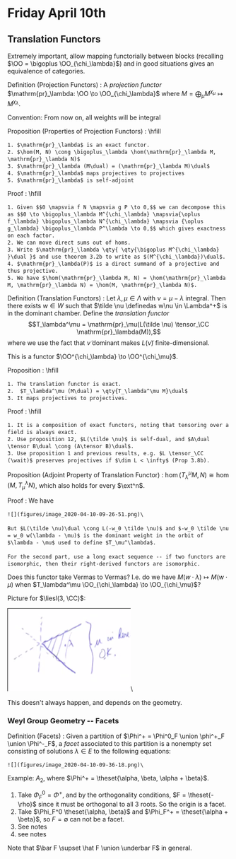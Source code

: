 # Friday April 10th

## Translation Functors

Extremely important, allow mapping functorially between blocks (recalling $\OO = \bigoplus \OO_{\chi_\lambda}$) and in good situations gives an equivalence of categories.

Definition (Projection Functors)
: A *projection functor* $\mathrm{pr}_\lambda: \OO \to \OO_{\chi_\lambda}$ where $M = \bigoplus_\mu M^{\chi_\mu} \mapsto M^{\chi_\lambda}$.

Convention:
From now on, all weights will be integral

Proposition (Properties of Projection Functors)
:   \hfill

    1. $\mathrm{pr}_\lambda$ is an exact functor.
    2. $\hom(M, N) \cong \bigoplus_\lambda \hom(\mathrm{pr}_\lambda M, \mathrm{pr}_\lambda N)$
    3. $\mathrm{pr}_\lambda (M\dual) = (\mathrm{pr}_\lambda M)\dual$
    4. $\mathrm{pr}_\lambda$ maps projectives to projectives
    5. $\mathrm{pr}_\lambda$ is self-adjoint

Proof
:   \hfill

    1. Given $$0 \mapsvia f N \mapsvia g P \to 0,$$ we can decompose this as $$0 \to \bigoplus_\lambda M^{\chi_\lambda} \mapsvia{\oplus f_\lambda} \bigoplus_\lambda N^{\chi_\lambda} \mapsvia {\oplus g_\lambda} \bigoplus_\lambda P^\lambda \to 0,$$ which gives exactness on each factor.
    2. We can move direct sums out of homs.
    3. Write $\mathrm{pr}_\lambda \qty{ \qty{\bigoplus M^{\chi_\lambda} }\dual }$ and use theorem 3.2b to write as $(M^{\chi_\lambda})\dual$.
    4. $\mathrm{pr}_\lambda(P)$ is a direct summand of a projective and thus projective.
    5. We have $\hom(\mathrm{pr}_\lambda M, N) = \hom(\mathrm{pr}_\lambda M, \mathrm{pr}_\lambda N) = \hom(M, \mathrm{pr}_\lambda N)$.

Definition (Translation Functors)
:   Let $\lambda, \mu \in \Lambda$ with $\nu = \mu - \lambda$ integral.
    Then there exists $w\in W$ such that $\tilde \nu \definedas w\nu \in \Lambda^+$ is in the dominant chamber.
    Define the *translation functor* $$T_\lambda^\mu = \mathrm{pr}_\mu(L(\tilde \nu) \tensor_\CC \mathrm{pr}_\lambda(M)),$$ where we use the fact that $\tilde \nu$ dominant makes $L(\tilde \nu)$ finite-dimensional.

This is a functor $\OO^{\chi_\lambda} \to \OO^{\chi_\mu}$.

Proposition
:   \hfill

    1. The translation functor is exact.
    2.  $T_\lambda^\mu (M\dual) = \qty{T_\lambda^\mu M}\dual$
    3. It maps projectives to projectives.

Proof
:   \hfill

    1. It is a composition of exact functors, noting that tensoring over a field is always exact.
    2. Use proposition 12, $L(\tilde \nu)$ is self-dual, and $A\dual \tensor B\dual \cong (A\tensor B)\dual$.
    3. Use proposition 1 and previous results, e.g. $L \tensor_\CC (\wait)$ preserves projectives if $\dim L < \infty$ (Prop 3.8b).

Proposition (Adjoint Property of Translation Functor)
: $\hom(T_\lambda^\mu M, N) \cong \hom(M, T_\mu^\lambda N)$, which also holds for every $\ext^n$.


Proof
:   We have

    ![](figures/image_2020-04-10-09-26-51.png)\

    But $L(\tilde \nu)\dual \cong L(-w_0 \tilde \nu)$ and $-w_0 \tilde \nu = w_0 w(\lambda - \mu)$ is the dominant weight in the orbit of $\lambda - \mu$ used to define $T_\mu^\lambda$.

    For the second part, use a long exact sequence -- if two functors are isomorphic, then their right-derived functors are isomorphic.

Does this functor take Vermas to Vermas?
I.e. do we have $M(w\cdot \lambda) \mapsto M(w\cdot \mu)$ when $T_\lambda^\mu \OO_{\chi_\lambda} \to \OO_{\chi_\mu}$?


Picture for $\liesl(3, \CC)$:

![](figures/image_2020-04-10-09-32-13.png)\

This doesn't always happen, and depends on the geometry.

### Weyl Group Geometry -- Facets

Definition (Facets)
:   Given a partition of $\Phi^+ = \Phi^0_F \union \phi^+_F \union \Phi^-_F$, a *facet* associated to this partition is a nonempty set consisting of solutions $\lambda \in E$ to the following equations:

    ![](figures/image_2020-04-10-09-36-18.png)\

Example:
$A_2$, where $\Phi^+ = \theset{\alpha, \beta, \alpha + \beta}$.

1. Take $\Phi_F^0 = \Phi^+$, and by the orthogonality conditions, $F = \theset{-\rho}$ since it must be orthogonal to all 3 roots.
  So the origin is a facet.
2. Take $\Phi_F^0 \theset{\alpha, \beta}$ and $\Phi_F^+ = \theset{\alpha + \beta}$, so $F = \emptyset$ can not be a facet.
3. See notes
4. see notes

Note that $\bar F \supset \hat F \union \underbar F$ in general.

